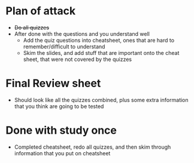# Plan of attack
* ~~Do all quizzes~~
* After done with the questions and you understand well
  * Add the quiz questions into cheatsheet, ones that are hard to remember/difficult to understand 
  * Skim the slides, and add stuff that are important onto the cheat sheet, that were not covered by the quizzes

# Final Review sheet
* Should look like all the quizzes combined, plus some extra information that you think are going to be tested

# Done with study once
* Completed cheatsheet, redo all quizzes, and then skim through information that you put on cheatsheet
